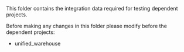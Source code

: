 This folder contains the integration data required for testing dependent projects.

Before making any changes in this folder please modify before the dependent projects:

- unified_warehouse